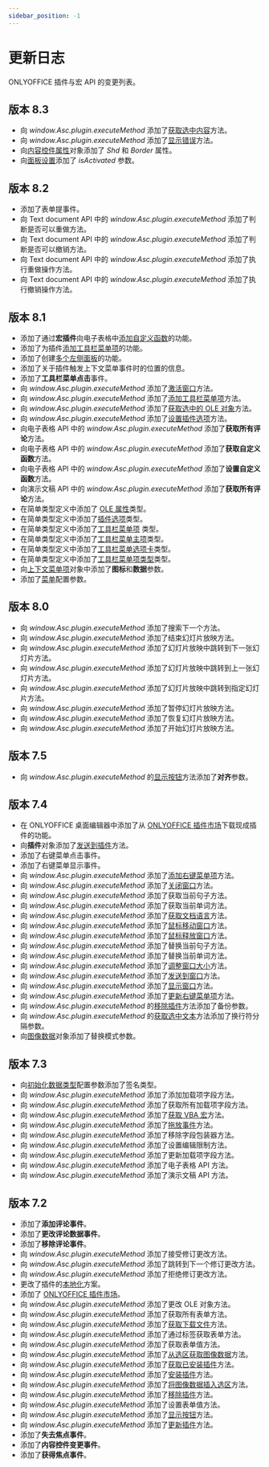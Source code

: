 ```yaml
---
sidebar_position: -1
---
```


# 更新日志

ONLYOFFICE 插件与宏 API 的变更列表。

## 版本 8.3

- 向 *window.Asc.plugin.executeMethod* 添加了[获取选中内容](../interacting-with-editors/methods/text-document-api/Api/Methods/GetSelectedContent.md)方法。
- 向 *window.Asc.plugin.executeMethod* 添加了[显示错误](../interacting-with-editors/methods/text-document-api/Api/Methods/ShowError.md)方法。
- 向[内容控件属性](../interacting-with-editors/methods/text-document-api/Enumeration/ContentControlProperties.md)对象添加了 *Shd* 和 *Border* 属性。
- 向[面板设置](../customization/windows-and-panels.md#creating-a-window)添加了 *isActivated* 参数。

## 版本 8.2

- 添加了表单提事件。
- 向 Text document API 中的 *window.Asc.plugin.executeMethod* 添加了判断是否可以重做方法。
- 向 Text document API 中的 *window.Asc.plugin.executeMethod* 添加了判断是否可以撤销方法。
- 向 Text document API 中的 *window.Asc.plugin.executeMethod* 添加了执行重做操作方法。
- 向 Text document API 中的 *window.Asc.plugin.executeMethod* 添加了执行撤销操作方法。

## 版本 8.1

- 添加了通过**宏插件**向电子表格中[添加自定义函数](../macros/adding-custom-functions.md)的功能。
- 添加了为插件[添加工具栏菜单项](../customization/toolbar.md)的功能。
- 添加了创建[多个左侧面板](../structure/manifest/variations.md)的功能。
- 添加了关于插件触发上下文菜单事件时的位置的信息。
- 添加了**工具栏菜单点击**事件。
- 向 *window.Asc.plugin.executeMethod* 添加了[激活窗口](../customization/windows-and-panels.md#activating-a-window)方法。
- 向 *window.Asc.plugin.executeMethod* 添加了[添加工具栏菜单项](../customization/toolbar.md#creating-a-toolbar-item)方法。
- 向 *window.Asc.plugin.executeMethod* 添加了[获取选中的 OLE 对象](../interacting-with-editors/methods/text-document-api/Api/Methods/GetSelectedOleObjects.md)方法。
- 向 *window.Asc.plugin.executeMethod* 添加了[设置插件选项](../interacting-with-editors/methods/text-document-api/Api/Methods/SetPluginsOptions.md)方法。
- 向电子表格 API 中的 *window.Asc.plugin.executeMethod* 添加了**获取所有评论**方法。
- 向电子表格 API 中的 *window.Asc.plugin.executeMethod* 添加了**获取自定义函数**方法。
- 向电子表格 API 中的 *window.Asc.plugin.executeMethod* 添加了**设置自定义函数**方法。
- 向演示文稿 API 中的 *window.Asc.plugin.executeMethod* 添加了**获取所有评论**方法。
- 在简单类型定义中添加了 [OLE 属性](../interacting-with-editors/methods/text-document-api/Enumeration/OLEProperties.md)类型。
- 在简单类型定义中添加了[插件选项](../interacting-with-editors/methods/text-document-api/Enumeration/PluginOptions.md)类型。
- 在简单类型定义中添加了[工具栏菜单项](../customization/toolbar.md#toolbarmenuitem) 类型。
- 在简单类型定义中添加了[工具栏菜单主项](../customization/toolbar.md#toolbarmenumainitem)类型。
- 在简单类型定义中添加了[工具栏菜单选项卡](../customization/toolbar.md#toolbarmenutab)类型。
- 在简单类型定义中添加了[工具栏菜单项类型](../customization/toolbar.md#toolbarmenuitemtype)类型。
- 向[上下文菜单项](../customization/context-menu.md#contextmenuitem)对象中添加了**图标**和**数据**参数。
- 添加了[菜单](../structure/manifest/manifest.md#variationsmenu)配置参数。

## 版本 8.0

- 向 *window.Asc.plugin.executeMethod* 添加了搜索下一个方法。
- 向 *window.Asc.plugin.executeMethod* 添加了结束幻灯片放映方法。
- 向 *window.Asc.plugin.executeMethod* 添加了幻灯片放映中跳转到下一张幻灯片方法。
- 向 *window.Asc.plugin.executeMethod* 添加了幻灯片放映中跳转到上一张幻灯片方法。
- 向 *window.Asc.plugin.executeMethod* 添加了幻灯片放映中跳转到指定幻灯片方法。
- 向 *window.Asc.plugin.executeMethod* 添加了暂停幻灯片放映方法。
- 向 *window.Asc.plugin.executeMethod* 添加了恢复幻灯片放映方法。
- 向 *window.Asc.plugin.executeMethod* 添加了开始幻灯片放映方法。

## 版本 7.5

- 向 *window.Asc.plugin.executeMethod* 的[显示按钮](../interacting-with-editors/methods/text-document-api/Api/Methods/ShowButton.md)方法添加了**对齐**参数。

## 版本 7.4

- 在 ONLYOFFICE 桌面编辑器中添加了从 [ONLYOFFICE 插件市场](../tutorials/installing/onlyoffice-desktop-editors.md#adding-plugins-through-the-plugin-manager)下载现成插件的功能。
- 向**插件**对象添加了[发送到插件](../customization/windows-and-panels.md#interacting-with-a-window)方法。
- 添加了右键菜单点击事件。
- 添加了右键菜单显示事件。
- 向 *window.Asc.plugin.executeMethod* 添加了[添加右键菜单项](../customization/context-menu.md#creating-a-context-menu-item)方法。
- 向 *window.Asc.plugin.executeMethod* 添加了[关闭窗口](../customization/windows-and-panels.md#closing-a-window)方法。
- 向 *window.Asc.plugin.executeMethod* 添加了获取当前句子方法。
- 向 *window.Asc.plugin.executeMethod* 添加了获取当前单词方法。
- 向 *window.Asc.plugin.executeMethod* 添加了[获取文档语言](../interacting-with-editors/methods/text-document-api/Api/Methods/GetDocumentLang.md)方法。
- 向 *window.Asc.plugin.executeMethod* 添加了[鼠标移动窗口](../interacting-with-editors/methods/text-document-api/Api/Methods/MouseMoveWindow.md)方法。
- 向 *window.Asc.plugin.executeMethod* 添加了[鼠标释放窗口](../interacting-with-editors/methods/text-document-api/Api/Methods/MouseUpWindow.md)方法。
- 向 *window.Asc.plugin.executeMethod* 添加了替换当前句子方法。
- 向 *window.Asc.plugin.executeMethod* 添加了替换当前单词方法。
- 向 *window.Asc.plugin.executeMethod* 添加了[调整窗口大小](../customization/windows-and-panels.md#interacting-with-a-window)方法。
- 向 *window.Asc.plugin.executeMethod* 添加了[发送到窗口](../customization/windows-and-panels.md#interacting-with-a-window)方法。
- 向 *window.Asc.plugin.executeMethod* 添加了[显示窗口](../customization/windows-and-panels.md#showing-a-window)方法。
- 向 *window.Asc.plugin.executeMethod* 添加了[更新右键菜单项](../customization/context-menu.md#updating-a-context-menu-item)方法。
- 向 *window.Asc.plugin.executeMethod* 的[移除插件](../interacting-with-editors/methods/text-document-api/Api/Methods/RemovePlugin.md)方法添加了备份参数。
- 向 *window.Asc.plugin.executeMethod* 的[获取选中文本](../interacting-with-editors/methods/text-document-api/Api/Methods/GetSelectedText.md)方法添加了换行符分隔参数。
- 向[图像数据](../interacting-with-editors/methods/text-document-api/Enumeration/ImageData.md)对象添加了替换模式参数。

## 版本 7.3

- 向[初始化数据类型](../structure/manifest/manifest.md#variationsinitdatatype)配置参数添加了签名类型。
- 向 *window.Asc.plugin.executeMethod* 添加了添加加载项字段方法。
- 向 *window.Asc.plugin.executeMethod* 添加了获取所有加载项字段方法。
- 向 *window.Asc.plugin.executeMethod* 添加了[获取 VBA 宏](../interacting-with-editors/methods/text-document-api/Api/Methods/GetVBAMacros.md)方法。
- 向 *window.Asc.plugin.executeMethod* 添加了[拖放事件](../interacting-with-editors/methods/text-document-api/Api/Methods/OnDropEvent.md)方法。
- 向 *window.Asc.plugin.executeMethod* 添加了移除字段包装器方法。
- 向 *window.Asc.plugin.executeMethod* 添加了设置编辑限制方法。
- 向 *window.Asc.plugin.executeMethod* 添加了更新加载项字段方法。
- 向 *window.Asc.plugin.executeMethod* 添加了电子表格 API 方法。
- 向 *window.Asc.plugin.executeMethod* 添加了演示文稿 API 方法。

## 版本 7.2

- 添加了**添加评论事件**。
- 添加了**更改评论数据事件**。
- 添加了**移除评论事件**。
- 向 *window.Asc.plugin.executeMethod* 添加了接受修订更改方法。
- 向 *window.Asc.plugin.executeMethod* 添加了跳转到下一个修订更改方法。
- 向 *window.Asc.plugin.executeMethod* 添加了拒绝修订更改方法。
- 更改了插件的[本地化](../structure/localization.md)方案。
- 添加了 [ONLYOFFICE 插件市场](../tutorials/installing/onlyoffice-docs-on-premises.md#adding-plugins-through-the-plugin-manager-for-a-single-user)。
- 向 *window.Asc.plugin.executeMethod* 添加了更改 OLE 对象方法。
- 向 *window.Asc.plugin.executeMethod* 添加了获取所有表单方法。
- 向 *window.Asc.plugin.executeMethod* 添加了[获取下载文件](../interacting-with-editors/methods/text-document-api/Api/Methods/GetFileToDownload.md)方法。
- 向 *window.Asc.plugin.executeMethod* 添加了通过标签获取表单方法。
- 向 *window.Asc.plugin.executeMethod* 添加了获取表单值方法。
- 向 *window.Asc.plugin.executeMethod* 添加了[从选区获取图像数据](../interacting-with-editors/methods/text-document-api/Api/Methods/GetImageDataFromSelection.md)方法。
- 向 *window.Asc.plugin.executeMethod* 添加了[获取已安装插件](../interacting-with-editors/methods/text-document-api/Api/Methods/GetInstalledPlugins.md)方法。
- 向 *window.Asc.plugin.executeMethod* 添加了[安装插件](../interacting-with-editors/methods/text-document-api/Api/Methods/InstallPlugin.md)方法。
- 向 *window.Asc.plugin.executeMethod* 添加了[将图像数据插入选区](../interacting-with-editors/methods/text-document-api/Api/Methods/PutImageDataToSelection.md)方法。
- 向 *window.Asc.plugin.executeMethod* 添加了[移除插件](../interacting-with-editors/methods/text-document-api/Api/Methods/RemovePlugin.md)方法。
- 向 *window.Asc.plugin.executeMethod* 添加了设置表单值方法。
- 向 *window.Asc.plugin.executeMethod* 添加了[显示按钮](../interacting-with-editors/methods/text-document-api/Api/Methods/ShowButton.md)方法。
- 向 *window.Asc.plugin.executeMethod* 添加了[更新插件](../interacting-with-editors/methods/text-document-api/Api/Methods/UpdatePlugin.md)方法。
- 添加了**失去焦点事件**。
- 添加了**内容控件变更事件**。
- 添加了**获得焦点事件**。
